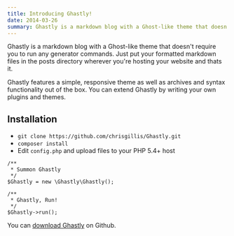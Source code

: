 ```yaml
---
title: Introducing Ghastly!
date: 2014-03-26
summary: Ghastly is a markdown blog with a Ghost-like theme that doesn't require you to run any generator commands. Just put your formatted markdown files in the posts directory wherever you're hosting your website and thats it.Ghastly features a simple, responsive theme as well as archives and syntax functionality out of
---
```

Ghastly is a markdown blog with a Ghost-like theme that doesn't require you to run any generator commands. Just put your formatted markdown files in the posts directory wherever you're hosting your website and thats it.

Ghastly features a simple, responsive theme as well as archives and syntax functionality out of the box. You can extend Ghastly by writing your own plugins and themes.

## Installation

- `git clone https://github.com/chrisgillis/Ghastly.git`
- `composer install`
- Edit `config.php` and upload files to your PHP 5.4+ host

<pre><code class="language-php">/**
 * Summon Ghastly
 */
$Ghastly = new \Ghastly\Ghastly();

/**
 * Ghastly, Run!
 */ 
$Ghastly->run();
</code></pre>

You can [download Ghastly](https://github.com/chrisgillis/Ghastly) on Github.